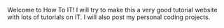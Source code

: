 Welcome to How To IT!
I will try to make this a very good tutorial website with lots of tutorials on IT. 
I will also post my personal coding projects.
